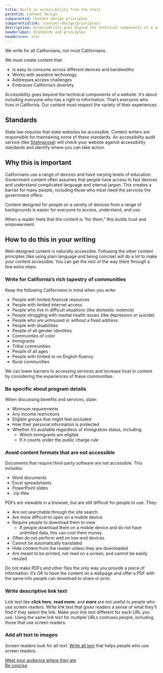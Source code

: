 ```yaml
---
title: Build in accessibility from the start
parentid: Content design
subparentid: Content design principles
subparentidlink: /content-design/principles/
description: Accessibility goes beyond the technical components of a website. It’s about including everyone who has a right to information.
headerlabel: Standards and principles
headericon: star
---
```


<p class="text-lead">We write for all Californians, not most Californians.</p>

We must create content that:

* Is easy to consume across different devices and bandwidths
* Works with assistive technology
* Addresses access challenges
* Embraces California’s diversity

Accessibility goes beyond the technical components of a website. It’s about including everyone who has a right to information. That’s everyone who lives in California. Our content must respect the variety of their experiences.

## Standards

State law requires that state websites be accessible. Content writers are responsible for maintaining some of these standards. An accessibility audit service (like [SiteImprove](https://www.siteimprove.com/)) will check your website against accessibility standards and identify where you can take action.

## Why this is important

Californians use a range of devices and have varying levels of education. Government content often assumes that people have access to fast devices and understand complicated language and internal jargon. This creates a barrier for many people, including those who most need the services the government offers.

Content designed for people on a variety of devices from a range of backgrounds is easier for everyone to access, understand, and use.

When a reader feels that the content is “for them,” this builds trust and empowerment.

## How to do this in your writing

Well-designed content is naturally accessible. Following the other content principles (like using plain language and being concise) will do a lot to make your content accessible. You can get the rest of the way there through a few extra steps.

### Write for California’s rich tapestry of communities

Keep the following Californians in mind when you write:

* People with limited financial resources
* People with limited internet access
* People who live in difficult situations (like domestic violence)
* People struggling with mental health issues (like depression or suicide)
* People who are unhoused or without a fixed address
* People with disabilities
* People of all gender identities
* Communities of color
* Immigrants
* Tribal communities
* People of all ages
* People with limited or no English fluency
* Rural communities

We can lower barriers to accessing services and increase trust in content by considering the experiences of these communities.

### Be specific about program details

When discussing benefits and services, state:

* Minimum requirements
* Any income restrictions
* Eligible groups that might feel excluded
* How their personal information is protected
* Whether it’s available regardless of immigration status, including:
  * Which immigrants are eligible
  * If it counts under the public charge rule

### Avoid content formats that are not accessible

Documents that require third-party software are not accessible. This includes:

* Word documents
* Excel spreadsheets
* PowerPoint slides
* .zip files

PDFs are viewable in a browser, but are still difficult for people to use. They:

* Are not searchable through the site search
* Are more difficult to open on a mobile device
* Require people to download them to view
  * If people download them on a mobile device and do not have unlimited data, this can cost them money.
* Often do not perform well on low-end devices
* Cannot be automatically translated
* Hide content from the reader unless they are downloaded
* Are meant to be printed, not read on a screen, and cannot be easily resized

Do not make PDFs and other files the only way you provide a piece of information. It’s OK to have the content on a webpage and offer a PDF with the same info people can download to share or print.

### Write descriptive link text

Link text like **click here**, **read more**, and **more** are not useful to people who use screen readers. Write link text that gives readers a sense of what they’ll find if they select the link. Make your link text different for each URL you use. Using the same link text for multiple URLs confuses people, including those that use screen readers.

### Add alt text to images

Screen readers look for alt text. [Write alt text](https://www.nngroup.com/articles/write-alt-text/) that helps people who use screen readers.

<div class="leftright-nav-container">
    <div class="left-nav"><a class="internal-link" href="/content-design/principles/meet-your-audience-where-they-are/">Meet your audience where they are</a></div>
    <div class="right-nav"><a class="internal-link" href="/content-design/principles/be-concise/">Be concise</a></div>
</div>
